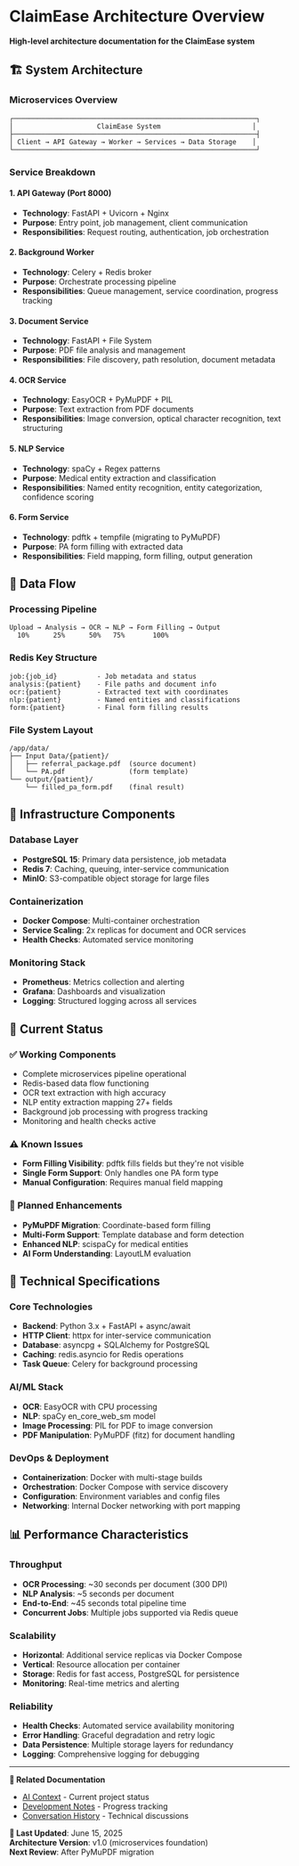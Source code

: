 # ClaimEase Architecture Overview

**High-level architecture documentation for the ClaimEase system**

## 🏗️ System Architecture

### **Microservices Overview**
```
┌─────────────────────────────────────────────────────────────┐
│                     ClaimEase System                       │
├─────────────────────────────────────────────────────────────┤
│ Client → API Gateway → Worker → Services → Data Storage    │
└─────────────────────────────────────────────────────────────┘
```

### **Service Breakdown**

#### **1. API Gateway (Port 8000)**
- **Technology**: FastAPI + Uvicorn + Nginx
- **Purpose**: Entry point, job management, client communication
- **Responsibilities**: Request routing, authentication, job orchestration

#### **2. Background Worker**
- **Technology**: Celery + Redis broker
- **Purpose**: Orchestrate processing pipeline
- **Responsibilities**: Queue management, service coordination, progress tracking

#### **3. Document Service**
- **Technology**: FastAPI + File System
- **Purpose**: PDF file analysis and management
- **Responsibilities**: File discovery, path resolution, document metadata

#### **4. OCR Service**
- **Technology**: EasyOCR + PyMuPDF + PIL
- **Purpose**: Text extraction from PDF documents
- **Responsibilities**: Image conversion, optical character recognition, text structuring

#### **5. NLP Service**
- **Technology**: spaCy + Regex patterns
- **Purpose**: Medical entity extraction and classification
- **Responsibilities**: Named entity recognition, entity categorization, confidence scoring

#### **6. Form Service**
- **Technology**: pdftk + tempfile (migrating to PyMuPDF)
- **Purpose**: PA form filling with extracted data
- **Responsibilities**: Field mapping, form filling, output generation

## 🔄 Data Flow

### **Processing Pipeline**
```
Upload → Analysis → OCR → NLP → Form Filling → Output
  10%      25%      50%   75%       100%
```

### **Redis Key Structure**
```
job:{job_id}          - Job metadata and status
analysis:{patient}    - File paths and document info
ocr:{patient}         - Extracted text with coordinates  
nlp:{patient}         - Named entities and classifications
form:{patient}        - Final form filling results
```

### **File System Layout**
```
/app/data/
├── Input Data/{patient}/
│   ├── referral_package.pdf  (source document)
│   └── PA.pdf                (form template)
└── output/{patient}/
    └── filled_pa_form.pdf    (final result)
```

## 💾 Infrastructure Components

### **Database Layer**
- **PostgreSQL 15**: Primary data persistence, job metadata
- **Redis 7**: Caching, queuing, inter-service communication
- **MinIO**: S3-compatible object storage for large files

### **Containerization**
- **Docker Compose**: Multi-container orchestration
- **Service Scaling**: 2x replicas for document and OCR services
- **Health Checks**: Automated service monitoring

### **Monitoring Stack**
- **Prometheus**: Metrics collection and alerting
- **Grafana**: Dashboards and visualization
- **Logging**: Structured logging across all services

## 🔧 Current Status

### **✅ Working Components**
- Complete microservices pipeline operational
- Redis-based data flow functioning
- OCR text extraction with high accuracy
- NLP entity extraction mapping 27+ fields
- Background job processing with progress tracking
- Monitoring and health checks active

### **⚠️ Known Issues**
- **Form Filling Visibility**: pdftk fills fields but they're not visible
- **Single Form Support**: Only handles one PA form type
- **Manual Configuration**: Requires manual field mapping

### **🔧 Planned Enhancements**
- **PyMuPDF Migration**: Coordinate-based form filling
- **Multi-Form Support**: Template database and form detection
- **Enhanced NLP**: scispaCy for medical entities
- **AI Form Understanding**: LayoutLM evaluation

## 🚀 Technical Specifications

### **Core Technologies**
- **Backend**: Python 3.x + FastAPI + async/await
- **HTTP Client**: httpx for inter-service communication
- **Database**: asyncpg + SQLAlchemy for PostgreSQL
- **Caching**: redis.asyncio for Redis operations
- **Task Queue**: Celery for background processing

### **AI/ML Stack**
- **OCR**: EasyOCR with CPU processing
- **NLP**: spaCy en_core_web_sm model
- **Image Processing**: PIL for PDF to image conversion
- **PDF Manipulation**: PyMuPDF (fitz) for document handling

### **DevOps & Deployment**
- **Containerization**: Docker with multi-stage builds
- **Orchestration**: Docker Compose with service discovery
- **Configuration**: Environment variables and config files
- **Networking**: Internal Docker networking with port mapping

## 📊 Performance Characteristics

### **Throughput**
- **OCR Processing**: ~30 seconds per document (300 DPI)
- **NLP Analysis**: ~5 seconds per document
- **End-to-End**: ~45 seconds total pipeline time
- **Concurrent Jobs**: Multiple jobs supported via Redis queue

### **Scalability**
- **Horizontal**: Additional service replicas via Docker Compose
- **Vertical**: Resource allocation per container
- **Storage**: Redis for fast access, PostgreSQL for persistence
- **Monitoring**: Real-time metrics and alerting

### **Reliability**
- **Health Checks**: Automated service availability monitoring
- **Error Handling**: Graceful degradation and retry logic
- **Data Persistence**: Multiple storage layers for redundancy
- **Logging**: Comprehensive logging for debugging

---

**📁 Related Documentation**
- [AI Context](../ai-context.md) - Current project status
- [Development Notes](../development/progress-notes.md) - Progress tracking
- [Conversation History](../ai-conversations/) - Technical discussions

**🔄 Last Updated**: June 15, 2025  
**Architecture Version**: v1.0 (microservices foundation)  
**Next Review**: After PyMuPDF migration
